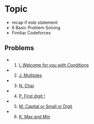 # Topic

- recap if esle statement
- 6 Basic Problem Solving
- Fimiliar Codeforces

## Problems

- 1. [I. Welcome for you with Conditions ](https://codeforces.com/group/MWSDmqGsZm/contest/219158/problem/I)

- 2. [J. Multiples ](https://codeforces.com/group/MWSDmqGsZm/contest/219158/problem/j)

- 3. [N. Char ](https://codeforces.com/group/MWSDmqGsZm/contest/219158/problem/n)

- 4. [P. First digit ! ](https://codeforces.com/group/MWSDmqGsZm/contest/219158/problem/p)

- 5. [M. Capital or Small or Digit ](https://codeforces.com/group/MWSDmqGsZm/contest/219158/problem/m)

- 6. [K. Max and Min ](https://codeforces.com/group/MWSDmqGsZm/contest/219158/problem/k)

